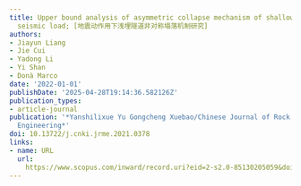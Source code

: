 ```yaml
---
title: Upper bound analysis of asymmetric collapse mechanism of shallow tunnel under
  seismic load; [地震动作用下浅埋隧道非对称塌落机制研究]
authors:
- Jiayun Liang
- Jie Cui
- Yadong Li
- Yi Shan
- Donà Marco
date: '2022-01-01'
publishDate: '2025-04-28T19:14:36.582126Z'
publication_types:
- article-journal
publication: '*Yanshilixue Yu Gongcheng Xuebao/Chinese Journal of Rock Mechanics and
  Engineering*'
doi: 10.13722/j.cnki.jrme.2021.0378
links:
- name: URL
  url: 
    https://www.scopus.com/inward/record.uri?eid=2-s2.0-85130205059&doi=10.13722%2fj.cnki.jrme.2021.0378&partnerID=40&md5=c35467aed9279a38a4705a8987fb54ee
---
```

